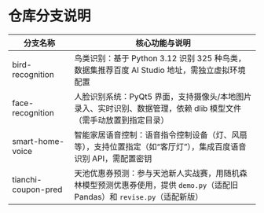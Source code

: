 # 仓库分支说明  

| 分支名称              | 核心功能与说明                                                                                     |  
|-----------------------|--------------------------------------------------------------------------------------------------|  
| bird-recognition      | 鸟类识别：基于 Python 3.12 识别 325 种鸟类，数据集推荐百度 AI Studio 地址，需独立虚拟环境配置                |  
| face-recognition      | 人脸识别系统：PyQt5 界面，支持摄像头/本地图片录入、实时识别、数据管理，依赖 dlib 模型文件（需手动放置到指定目录）       |  
| smart-home-voice      | 智能家居语音控制：语音指令控制设备（灯、风扇等），支持位置指定（如“客厅灯”），集成百度语音识别 API，需配置密钥          |  
| tianchi-coupon-pred   | 天池优惠券预测：参与天池新人实战赛，用随机森林模型预测优惠券使用，提供 `demo.py`（适配旧 Pandas）和 `revise.py`（适配新版） |  
